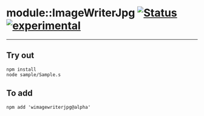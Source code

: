 
# module::ImageWriterJpg  [![Status](https://github.com/Wandalen/wImageWriterJpg/workflows/Publish/badge.svg)](https://github.com/Wandalen/wImageWriterJpg/actions?query=workflow%3APublish) [![experimental](https://img.shields.io/badge/stability-experimental-orange.svg)](https://github.com/emersion/stability-badges#experimental)

___

## Try out
```
npm install
node sample/Sample.s
```

## To add
```
npm add 'wimagewriterjpg@alpha'
```

